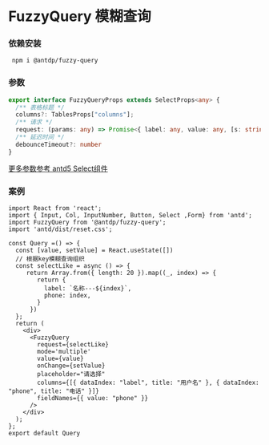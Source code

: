 FuzzyQuery 模糊查询
===

### 依赖安装

```bash
 npm i @antdp/fuzzy-query
```

### 参数

```ts
export interface FuzzyQueryProps extends SelectProps<any> {
  /** 表格标题 */
  columns?: TablesProps["columns"];
  /** 请求 */
  request: (params: any) => Promise<{ label: any, value: any, [s: string]: any }[]>
  /** 延迟时间 */
  debounceTimeout?: number
}
```
[更多参数参考 antd5 Select组件](https://ant.design/components/select-cn#api)

### 案例

<!--rehype:bgWhite=true&codeSandbox=true&codePen=true-->
```tsx mdx:preview
import React from 'react';
import { Input, Col, InputNumber, Button, Select ,Form} from 'antd';
import FuzzyQuery from '@antdp/fuzzy-query';
import 'antd/dist/reset.css';

const Query =() => {
  const [value, setValue] = React.useState([])
  // 根据key模糊查询组织
  const selectLike = async () => {
     return Array.from({ length: 20 }).map((_, index) => {
        return {
          label: `名称---${index}`,
          phone: index,
        }
      })
  };
  return (
    <div>
      <FuzzyQuery
        request={selectLike}
        mode='multiple'
        value={value}
        onChange={setValue}
        placeholder="请选择"
        columns={[{ dataIndex: "label", title: "用户名" }, { dataIndex: "phone", title: "电话" }]}
        fieldNames={{ value: "phone" }}
      />
    </div>
  );
};
export default Query
```